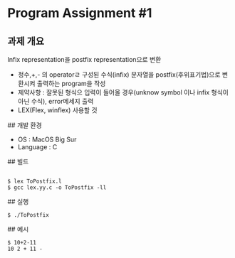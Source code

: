 # Program Assignment #1
## 과제 개요
Infix representation을 postfix representation으로 변환
<ul>
  <li>정수,+,- 의 operatorㄹ 구성된 수식(infix) 문자열을 postfix(후위표기법)으로 변환시켜 출력하는 program을 작성</li>
  <li>제약사항 : 잘못된 형식으 입력이 들어올 경우(unknow symbol 이나 infix 형식이 아닌 수식), error메세지 출력</li>
  <li>LEX(Flex, winflex) 사용할 것</li>
</ul>
## 개발 환경
<ul>
  <li>OS : MacOS Big Sur</li>
  <li>Language : C</li>
</ul>
## 빌드
<pre><code>
$ lex ToPostfix.l
$ gcc lex.yy.c -o ToPostfix -ll
</code></pre>
## 실행
<pre><code>$ ./ToPostfix</code></pre>
## 예시
<pre><code>$ 10+2-11<br>10 2 + 11 -</code></pre>


